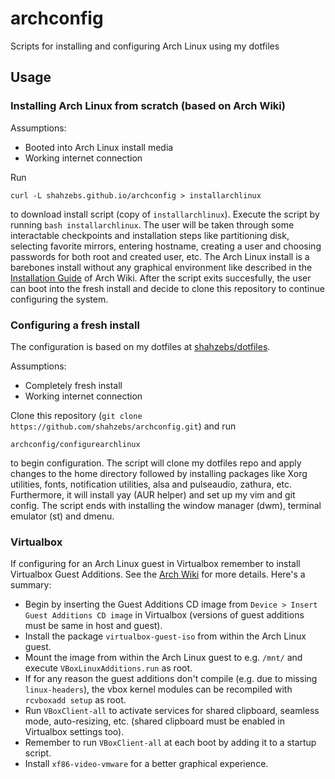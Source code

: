 # archconfig
Scripts for installing and configuring Arch Linux using my dotfiles

## Usage
### Installing Arch Linux from scratch (based on Arch Wiki)
Assumptions:
- Booted into Arch Linux install media
- Working internet connection
  
Run
```
curl -L shahzebs.github.io/archconfig > installarchlinux
```
to download install script (copy of `installarchlinux`). Execute the script by running `bash installarchlinux`.
The user will be taken through some interactable checkpoints and installation steps like partitioning disk, selecting favorite mirrors, entering hostname, creating a user and choosing passwords for both root and created user, etc.
The Arch Linux install is a barebones install without any graphical environment like described in the [Installation Guide](https://wiki.archlinux.org/index.php/Installation_guide) of Arch Wiki.
After the script exits succesfully, the user can boot into the fresh install and decide to clone this repository to continue configuring the system.

### Configuring a fresh install
The configuration is based on my dotfiles at [shahzebs/dotfiles](https://github.com/shahzebs/dotfiles).

Assumptions:
- Completely fresh install
- Working internet connection

Clone this repository (`git clone https://github.com/shahzebs/archconfig.git`) and run
```
archconfig/configurearchlinux
```
to begin configuration.
The script will clone my dotfiles repo and apply changes to the home directory followed by installing packages like Xorg utilities, fonts, notification utilities, alsa and pulseaudio, zathura, etc. Furthermore, it will install yay (AUR helper) and set up my vim and git config. The script ends with installing the window manager (dwm), terminal emulator (st) and dmenu.

### Virtualbox
If configuring for an Arch Linux guest in Virtualbox remember to install Virtualbox Guest Additions. See the [Arch Wiki](https://wiki.archlinux.org/index.php/VirtualBox/Install_Arch_Linux_as_a_guest#Install_the_Guest_Additions) for more details. Here's a summary:

- Begin by inserting the Guest Additions CD image from `Device > Insert Guest Additions CD image` in Virtualbox (versions of guest additions must be same in host and guest). 
- Install the package `virtualbox-guest-iso` from within the Arch Linux guest.
- Mount the image from within the Arch Linux guest to e.g. `/mnt/` and execute `VBoxLinuxAdditions.run` as root.
- If for any reason the guest additions don't compile (e.g. due to missing `linux-headers`), the vbox kernel modules can be recompiled with `rcvboxadd setup` as root.
- Run `VBoxClient-all` to activate services for shared clipboard, seamless mode, auto-resizing, etc. (shared clipboard must be enabled in Virtualbox settings too).
- Remember to run `VBoxClient-all` at each boot by adding it to a startup script.
- Install `xf86-video-vmware` for a better graphical experience.
